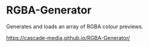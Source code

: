 # RGBA-Generator
Generates and loads an array of RGBA colour previews.

https://cascade-media.github.io/RGBA-Generator/
